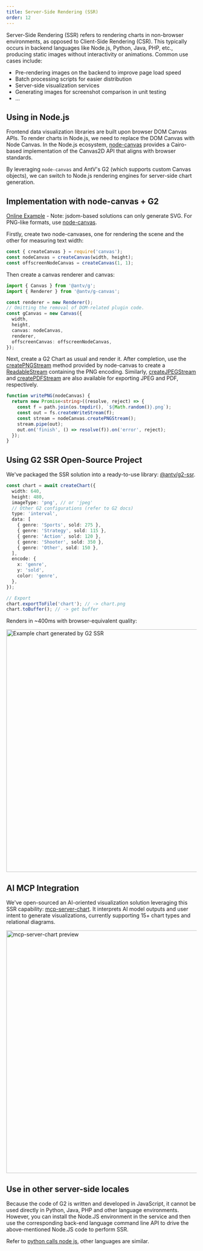 ```yaml
---
title: Server-Side Rendering (SSR)
order: 12
---
```


Server-Side Rendering (SSR) refers to rendering charts in non-browser environments, as opposed to Client-Side Rendering (CSR). This typically occurs in backend languages like Node.js, Python, Java, PHP, etc., producing static images without interactivity or animations. Common use cases include:

- Pre-rendering images on the backend to improve page load speed
- Batch processing scripts for easier distribution
- Server-side visualization services
- Generating images for screenshot comparison in unit testing
- ...

## Using in Node.js

Frontend data visualization libraries are built upon browser DOM Canvas APIs. To render charts in Node.js, we need to replace the DOM Canvas with Node Canvas. In the Node.js ecosystem, [node-canvas](https://github.com/Automattic/node-canvas) provides a Cairo-based implementation of the Canvas2D API that aligns with browser standards.

By leveraging `node-canvas` and AntV's G2 (which supports custom Canvas objects), we can switch to Node.js rendering engines for server-side chart generation.

## Implementation with node-canvas + G2

[Online Example](https://stackblitz.com/edit/stackblitz-starters-evrvef?file=index.js) - Note: jsdom-based solutions can only generate SVG. For PNG-like formats, use [node-canvas](https://github.com/Automattic/node-canvas).

Firstly, create two node-canvases, one for rendering the scene and the other for measuring text width:

```ts
const { createCanvas } = require('canvas');
const nodeCanvas = createCanvas(width, height);
const offscreenNodeCanvas = createCanvas(1, 1);
```

Then create a canvas renderer and canvas:

```ts
import { Canvas } from '@antv/g';
import { Renderer } from '@antv/g-canvas';

const renderer = new Renderer();
// Omitting the removal of DOM-related plugin code.
const gCanvas = new Canvas({
  width,
  height,
  canvas: nodeCanvas,
  renderer,
  offscreenCanvas: offscreenNodeCanvas,
});
```

Next, create a G2 Chart as usual and render it. After completion, use the [createPNGStream](https://github.com/Automattic/node-canvas#canvascreatepngstream) method provided by node-canvas to create a [ReadableStream](https://nodejs.org/api/stream.html#stream_class_stream_readable) containing the PNG encoding. Similarly, [createJPEGStream](https://github.com/Automattic/node-canvas#canvascreatejpegstream) and [createPDFStream](https://github.com/Automattic/node-canvas#canvascreatepdfstream) are also available for exporting JPEG and PDF, respectively.

```ts
function writePNG(nodeCanvas) {
  return new Promise<string>((resolve, reject) => {
    const f = path.join(os.tmpdir(), `${Math.random()}.png`);
    const out = fs.createWriteStream(f);
    const stream = nodeCanvas.createPNGStream();
    stream.pipe(out);
    out.on('finish', () => resolve(f)).on('error', reject);
  });
}
```

## Using G2 SSR Open-Source Project

We've packaged the SSR solution into a ready-to-use library: [@antv/g2-ssr](https://github.com/antvis/g2-extensions/blob/master/ssr/README.md).

```ts
const chart = await createChart({
  width: 640,
  height: 480,
  imageType: 'png', // or 'jpeg'
  // Other G2 configurations (refer to G2 docs)
  type: 'interval',
  data: [
    { genre: 'Sports', sold: 275 },
    { genre: 'Strategy', sold: 115 },
    { genre: 'Action', sold: 120 },
    { genre: 'Shooter', sold: 350 },
    { genre: 'Other', sold: 150 },
  ],
  encode: {
    x: 'genre',
    y: 'sold',
    color: 'genre',
  },
});

// Export
chart.exportToFile('chart'); // -> chart.png
chart.toBuffer(); // -> get buffer
```

Renders in ~400ms with browser-equivalent quality:

<img src="https://mdn.alipayobjects.com/huamei_qa8qxu/afts/img/A*XqCnTbkpAkQAAAAAAAAAAAAADmJ7AQ/fmt.webp" width="640" alt="Example chart generated by G2 SSR">

## AI MCP Integration

We've open-sourced an AI-oriented visualization solution leveraging this SSR capability: [mcp-server-chart](https://github.com/antvis/mcp-server-chart). It interprets AI model outputs and user intent to generate visualizations, currently supporting 15+ chart types and relational diagrams.

<img width="640" alt="mcp-server-chart preview" src="https://mdn.alipayobjects.com/huamei_qa8qxu/afts/img/A*ZlzKQKoJzsYAAAAAAAAAAAAAemJ7AQ/fmt.webp" />

## Use in other server-side locales

Because the code of G2 is written and developed in JavaScript, it cannot be used directly in Python, Java, PHP and other language environments. However, you can install the Node.JS environment in the service and then use the corresponding back-end language command line API to drive the above-mentioned Node.JS code to perform SSR.

Refer to [python calls node js](https://juejin.cn/s/python%20%E8%B0%83%E7%94%A8%20node%20js), other languages ​​are similar.

